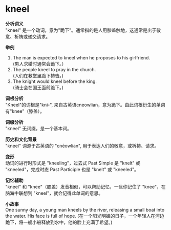 # kneel

**分析词义**  
"kneel" 是一个动词，意为"跪下"。通常指的是人用膝盖触地，这通常是出于敬意、祈祷或递交请求。

  

**举例**

  

1.  The man is expected to kneel when he proposes to his girlfriend.  
    (男人求婚时通常会跪下。）
2.  The people kneel to pray in the church.  
    (人们在教堂里跪下祷告。)
3.  The knight would kneel before the king.  
    (骑士会在国王面前跪下。)

  

**词根分析**  
"Kneel"的词根是"kni-", 来自古英语cneowlian，意为跪下。由此词根衍生的单词有"knee"（膝盖）。

  

**词缀分析**  
"kneel" 无词缀，是一个基本词。

  

**历史和文化背景**  
"kneel" 词源于古英语的 "cnēowlian", 用于表达人们的敬意，或祈祷、请求。

  

**变形**  
动词的进行时形式是 "kneeling"，过去式 Past Simple 是 "knelt" 或 "kneeled"，完成时态 Past Participle 也是 "knelt" 或 "kneeled"。

  

**记忆辅助**  
"kneel" 和 "knee"（膝盖）发音相似，可以帮助记忆，一旦你记住了 "knee"，在脑海中联想到 "kneel"，就会记得此单词的意思。

  

**小故事**  
One sunny day, a young man kneels by the river, releasing a small boat into the water. His face is full of hope. (在一个阳光明媚的日子，一个年轻人在河边跪下，将一艘小船释放到水中，他的脸上充满了希望。)
